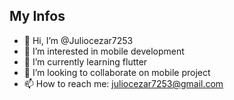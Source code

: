 ## My Infos ##

- 👋 Hi, I’m @Juliocezar7253
- 👀 I’m interested in mobile development
- 🌱 I’m currently learning flutter
- 💞️ I’m looking to collaborate on mobile project
- 📫 How to reach me: juliocezar7253@gmail.com

